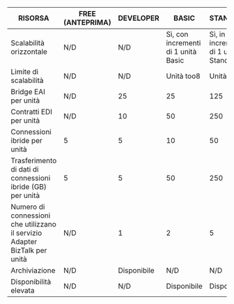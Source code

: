 | RISORSA | FREE (ANTEPRIMA) | DEVELOPER | BASIC | STANDARD | PREMIUM |
| --- | --- | --- | --- | --- | --- |
| Scalabilità orizzontale |N/D |N/D |Sì, con incrementi di 1 unità Basic |Sì, in incrementi di 1 unità Standard |Sì, in incrementi di 1 unità Premium |
| Limite di scalabilità |N/D |N/D |Unità too8 |Unità too8 |Unità too8 |
| Bridge EAI per unità |N/D |25 |25 |125 |500 |
| Contratti EDI per unità |N/D |10 |50 |250 |1000 |
| Connessioni ibride per unità |5 |5 |10 |50 |100 |
| Trasferimento di dati di connessioni ibride (GB) per unità |5 |5 |50 |250 |500 |
| Numero di connessioni che utilizzano il servizio Adapter BizTalk per unità |N/D |1 |2 |5 |25 |
| Archiviazione |N/D |Disponibile |N/D |N/D |Disponibile |
| Disponibilità elevata |N/D |N/D |Disponibile |Disponibile |Disponibile |

